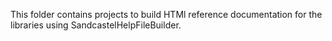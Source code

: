 ﻿This folder contains projects to build HTMl reference documentation for the libraries using SandcastelHelpFileBuilder.